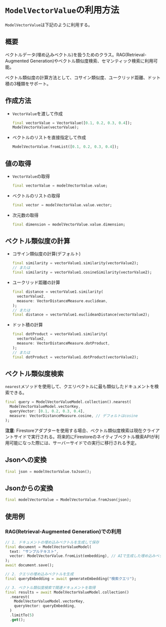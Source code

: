 # `ModelVectorValue`の利用方法

`ModelVectorValue`は下記のように利用する。

## 概要

ベクトルデータ(埋め込みベクトル)を扱うためのクラス。RAG(Retrieval-Augmented Generation)やベクトル類似度検索、セマンティック検索に利用可能。

ベクトル類似度の計算方法として、コサイン類似度、ユークリッド距離、ドット積の3種類をサポート。

## 作成方法

- `VectorValue`を渡して作成

    ```dart
    final vectorValue = VectorValue([0.1, 0.2, 0.3, 0.4]);
    ModelVectorValue(vectorValue);
    ```

- ベクトルのリストを直接指定して作成

    ```dart
    ModelVectorValue.fromList([0.1, 0.2, 0.3, 0.4]);
    ```

## 値の取得

- `VectorValue`の取得

    ```dart
    final vectorValue = modelVectorValue.value;
    ```

- ベクトルのリストの取得

    ```dart
    final vector = modelVectorValue.value.vector;
    ```

- 次元数の取得

    ```dart
    final dimension = modelVectorValue.value.dimension;
    ```

## ベクトル類似度の計算

- コサイン類似度の計算(デフォルト)

    ```dart
    final similarity = vectorValue1.similarity(vectorValue2);
    // または
    final similarity = vectorValue1.cosineSimilarity(vectorValue2);
    ```

- ユークリッド距離の計算

    ```dart
    final distance = vectorValue1.similarity(
      vectorValue2,
      measure: VectorDistanceMeasure.euclidean,
    );
    // または
    final distance = vectorValue1.euclideanDistance(vectorValue2);
    ```

- ドット積の計算

    ```dart
    final dotProduct = vectorValue1.similarity(
      vectorValue2,
      measure: VectorDistanceMeasure.dotProduct,
    );
    // または
    final dotProduct = vectorValue1.dotProduct(vectorValue2);
    ```

## ベクトル類似度検索

`nearest`メソッドを使用して、クエリベクトルに最も類似したドキュメントを検索できる。

```dart
final query = ModelVectorValueModel.collection().nearest(
  ModelVectorValueModel.vectorKey,
  queryVector: [0.1, 0.2, 0.3, 0.4],
  measure: VectorDistanceMeasure.cosine, // デフォルトはcosine
);
```

**注意**: Firestoreアダプターを使用する場合、ベクトル類似度検索は現在クライアントサイドで実行される。将来的にFirestoreのネイティブベクトル検索APIが利用可能になった際には、サーバーサイドでの実行に移行される予定。

## Jsonへの変換

```dart
final json = modelVectorValue.toJson();
```

## Jsonからの変換

```dart
final modelVectorValue = ModelVectorValue.fromJson(json);
```

## 使用例

### RAG(Retrieval-Augmented Generation)での利用

```dart
// 1. ドキュメントの埋め込みベクトルを生成して保存
final document = ModelVectorValueModel(
  text: "サンプルテキスト",
  vector: ModelVectorValue.fromList(embedding), // AIで生成した埋め込みベクトル
);
await document.save();

// 2. クエリの埋め込みベクトルを生成
final queryEmbedding = await generateEmbedding("検索クエリ");

// 3. ベクトル類似度検索で関連ドキュメントを取得
final results = await ModelVectorValueModel.collection()
  .nearest(
    ModelVectorValueModel.vectorKey,
    queryVector: queryEmbedding,
  )
  .limitTo(5)
  .get();
```
